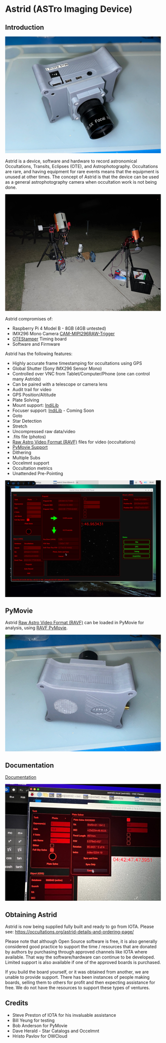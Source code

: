 # Astrid (ASTro Imaging Device)

## Introduction

![Astrid Front View](docs/images/astrid1.jpg)

Astrid is a device, software and hardware to record astronomical Occultations, Transits, Eclipses (OTE), and Astrophotography.  Occultations are rare, and having equipment for rare events means that the equipment is unused at other times.  The concept of Astrid is that the device can be used as a general astrophotography camera when occultation work is not being done.  

![Astrid Front View](docs/images/astrid2.jpg)

Astrid compromises of:

* Raspberry Pi 4 Model B - 8GB (4GB untested)[](https://www.inno-maker.com/product/cam-mipi296raw-trigger/)
* IMX296 Mono Camera [CAM-MIPI296RAW-Trigger](https://www.inno-maker.com/product/cam-mipi296raw-trigger/)
* [OTEStamper](OTEStamper) Timing board
* Software and Firmware

Astrid has the following features:

* Highly accurate frame timestamping for occultations using GPS
* Global Shutter (Sony IMX296 Sensor Mono)
* Controlled over VNC from Tablet/Computer/Phone (one can control many Astrids)
* Can be paired with a telescope or camera lens
* Audit trail for video
* GPS Position/Altitude
* Plate Solving
* Mount support: [IndiLib](https://indilib.org)
* Focuser support: [IndiLib](https://indilib.org) - Coming Soon
* Goto
* Star Detection
* Stretch
* Uncompressed raw data/video
* .fits file (photos)
* [Raw Astro Video Format (RAVF)](https://github.com/ChasinSpin/ravf) files for video (occultations)
* [PyMovie Support](https://github.com/ChasinSpin/pymovie)
* Dithering
* Multiple Subs
* Occelmnt support
* Occultation metrics
* Unattended Pre-Pointing

![Astrid Front View](docs/images/astrid3.jpg)

## PyMovie

Astrid [Raw Astro Video Format (RAVF)](https://github.com/ChasinSpin/ravf) can be loaded in PyMovie for analysis, using [RAVF PyMovie](https://github.com/ChasinSpin/pymovie).

![Astrid Front View](docs/images/astrid4.jpg)

## Documentation

[Documentation](docs/README.md)

![Astrid Front View](docs/images/astrid5.jpg)

## Obtaining Astrid

Astrid is now being supplied fully built and ready to go from IOTA.  Please see:
[https://occultations.org/astrid-details-and-ordering-page/
](https://occultations.org/astrid-details-and-ordering-page/)

Please note that although Open Source software is free, it is also generally considered good practice to support the time / resources that are donated by authors by purchasing through approved channels like IOTA where available.  That way the software/hardware can continue to be developed. Limited support is also available if one of the approved boards is purchased. 

If you build the board yourself, or it was obtained from another, we are unable to provide support. There has been instances of people making boards, selling them to others for profit and then expecting assistance for free.  We do not have the resources to support these types of ventures.

## Credits

* Steve Preston of IOTA for his invaluable assistance
* Bill Yeung for testing
* Bob Anderson for PyMovie
* Dave Herald - Star Catalogs and Occelmnt
* Hristo Pavlov for OWCloud